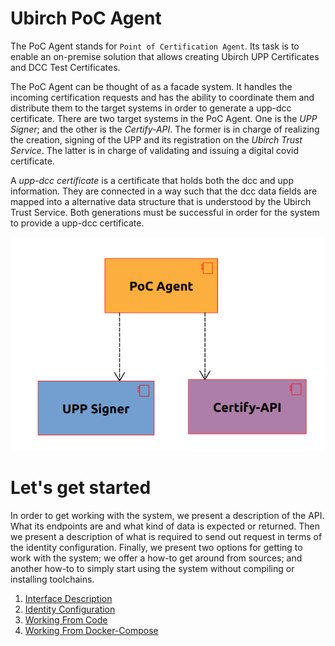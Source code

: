 # Ubirch PoC Agent

The PoC Agent stands for `Point of Certification Agent`. Its task is to enable an on-premise solution that allows creating Ubirch UPP Certificates and DCC Test Certificates.

The PoC Agent can be thought of as a facade system. It handles the incoming certification requests and has the ability to coordinate them and distribute them to the target systems in order to generate a upp-dcc certificate. There are two target systems in the PoC Agent. One is the _UPP Signer_; and the other is the _Certify-API_. The former is in charge of realizing the creation, signing of the UPP and its registration on the _Ubirch Trust Service_. The latter is in charge of validating and issuing a digital covid certificate. 

A _upp-dcc certificate_ is a certificate that holds both the dcc and upp information. They are connected in a way such that the dcc data fields are mapped into a alternative data structure that is understood by the Ubirch Trust Service. Both generations must be successful in order for the system to provide a upp-dcc certificate.

![Description](./assets/poc_agent.png)

# Let's get started

In order to get working with the system, we present a description of the API. What its endpoints are and what kind of data is expected or returned. Then we present a description of what is required to send out request in terms of the identity configuration. Finally, we present two options for getting to work with the system; we offer a how-to get around from sources; and another how-to to simply start using the system without compiling or installing toolchains.

1. [Interface Description](./docs/interface_description.md)
2. [Identity Configuration](./docs/identity_configuration.md)
3. [Working From Code](./docs/working_from_code.md)
4. [Working From Docker-Compose](./docs/working_from_docker_compose.md)
